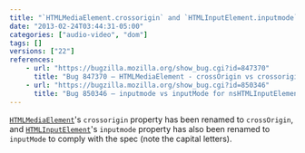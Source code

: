 ```yaml
---
title: "`HTMLMediaElement.crossorigin` and `HTMLInputElement.inputmode` have been renamed"
date: "2013-02-24T03:44:31-05:00"
categories: ["audio-video", "dom"]
tags: []
versions: ["22"]
references:
    - url: "https://bugzilla.mozilla.org/show_bug.cgi?id=847370"
      title: "Bug 847370 – HTMLMediaElement - crossOrigin vs crossorigin"
    - url: "https://bugzilla.mozilla.org/show_bug.cgi?id=850346"
      title: "Bug 850346 – inputmode vs inputMode for nsHTMLInputElement"
---
```

[`HTMLMediaElement`](https://developer.mozilla.org/docs/Web/API/HTMLMediaElement)'s `crossorigin` property has been renamed to `crossOrigin`, and [`HTMLInputElement`](https://developer.mozilla.org/docs/Web/API/HTMLInputElement)'s `inputmode` property has also been renamed to `inputMode` to comply with the spec (note the capital letters).
